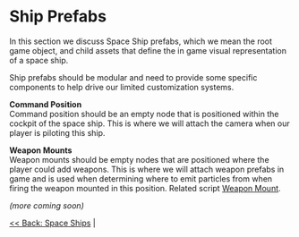 # Ship Prefabs
In this section we discuss Space Ship prefabs, which we mean the root game object, and child assets that define the in game visual representation of a space ship. 

Ship prefabs should be modular and need to provide some specific components to help drive our limited customization systems.

__Command Position__  
Command position should be an empty node that is positioned within the cockpit of the space ship. This is where we will attach the camera when our player is piloting this ship.

__Weapon Mounts__  
Weapon mounts should be empty nodes that are positioned where the player could add weapons. This is where we will attach weapon prefabs in game and is used when determining where to emit particles from when firing the weapon mounted in this position. Related script [Weapon Mount](./Scripts/WeaponMount.md).

_(more coming soon)_

[<< Back: Space Ships](./README.md) |
